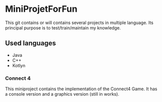 # MiniProjetForFun
This git contains or will contains several projects in multiple language. Its principal purpose is to test/train/maintain my knowledge.

## Used languages 
  - Java
  - C++
  - Kotlyn

### Connect 4
  This miniproject contains the implementation of the Connect4 Game. It has a console version and a graphics version (still in works).
